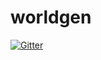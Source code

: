 # worldgen

[![Gitter](https://badges.gitter.im/rphmeier/worldgen.svg)](https://gitter.im/rphmeier/worldgen?utm_source=badge&utm_medium=badge&utm_campaign=pr-badge&utm_content=badge)